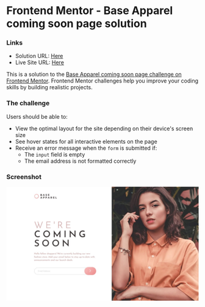 # Frontend Mentor - Base Apparel coming soon page solution

### Links

- Solution URL:  [Here](https://www.frontendmentor.io/solutions/responsive-page-OVXzT-77yt)
- Live Site URL: [Here](https://gabyeager.github.io/Front-End-Mentor-Challenges/Newbie/base-apparel-coming-soon-master)

This is a solution to the [Base Apparel coming soon page challenge on Frontend Mentor](https://www.frontendmentor.io/challenges/base-apparel-coming-soon-page-5d46b47f8db8a7063f9331a0). Frontend Mentor challenges help you improve your coding skills by building realistic projects. 

### The challenge

Users should be able to:

- View the optimal layout for the site depending on their device's screen size
- See hover states for all interactive elements on the page
- Receive an error message when the `form` is submitted if:
  - The `input` field is empty
  - The email address is not formatted correctly

### Screenshot

![](./design/screenshot.jpeg)

